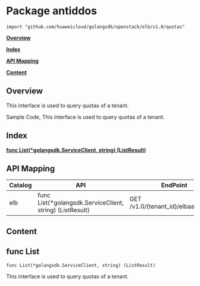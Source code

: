 # Package antiddos
    import "github.com/huaweicloud/golangsdk/openstack/elb/v1.0/quotas"
**[Overview](#overview)**  

**[Index](#index)**  

**[API Mapping](#api-mapping)**  

**[Content](#content)**  

## Overview
This interface is used to query quotas of a tenant.

Sample Code, This interface is used to query quotas of a tenant.

## Index
**[func List(*golangsdk.ServiceClient, string) (ListResult)](#func-list)**  
## API Mapping
|Catalog|API|EndPoint|
|----|---|--------|
|elb|func List(*golangsdk.ServiceClient, string) (ListResult)|GET /v1.0/{tenant_id}/elbaas/quotas|
## Content
## func List
    func List(*golangsdk.ServiceClient, string) (ListResult)  
This interface is used to query quotas of a tenant.
